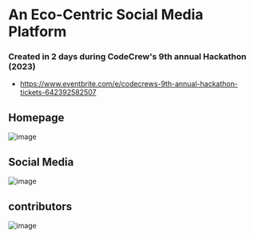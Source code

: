 # An Eco-Centric Social Media Platform

### Created in 2 days during CodeCrew's 9th annual Hackathon (2023)
 - https://www.eventbrite.com/e/codecrews-9th-annual-hackathon-tickets-642392582507

## Homepage
![image](https://github.com/GYA-BAc/hackathon2023/assets/97851399/596c6f77-8b7d-4baf-b6b3-647cbf5c74d2)


## Social Media
![image](https://github.com/GYA-BAc/hackathon2023/assets/97851399/24f30ad8-abf2-4af5-998b-adb31dd3903a)

## contributors
![image](https://user-images.githubusercontent.com/97851399/212521271-3b941acb-18a6-4361-870a-02d833672a78.png)
